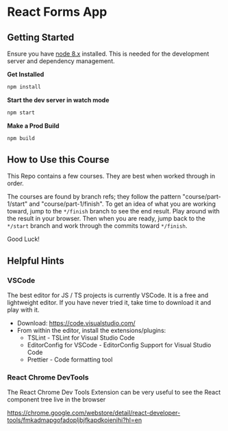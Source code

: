 # React Forms App

## Getting Started

Ensure you have [node 8.x](https://nodejs.org/dist/latest-v8.x/) installed. This is needed for the development server and dependency management.

**Get Installed**

```sh
npm install
```

**Start the dev server in watch mode**

```sh
npm start
```

**Make a Prod Build**

```sh
npm build
```

## How to Use this Course

This Repo contains a few courses. They are best when worked through in order.

The courses are found by branch refs; they follow the pattern "course/part-1/start" and "course/part-1/finish". To get an idea of what you are working toward, jump to the `*/finish` branch to see the end result. Play around with the result in your browser. Then when you are ready, jump back to the `*/start` branch and work through the commits toward `*/finish`.

Good Luck!

## Helpful Hints

### VSCode

The best editor for JS / TS projects is currently VSCode. It is a free and lightweight editor. If you have never tried it, take time to download it and play with it.

* Download: https://code.visualstudio.com/
* From within the editor, install the extensions/plugins:
  * TSLint - TSLint for Visual Studio Code
  * EditorConfig for VSCode - EditorConfig Support for Visual Studio Code
  * Prettier - Code formatting tool

### React Chrome DevTools

The React Chrome Dev Tools Extension can be very useful to see the React component tree live in the browser

https://chrome.google.com/webstore/detail/react-developer-tools/fmkadmapgofadopljbjfkapdkoienihi?hl=en
